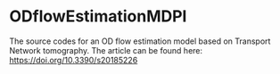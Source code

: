 # ODflowEstimationMDPI
The source codes for an OD flow estimation model based on Transport Network tomography. The article can be found here:  https://doi.org/10.3390/s20185226

